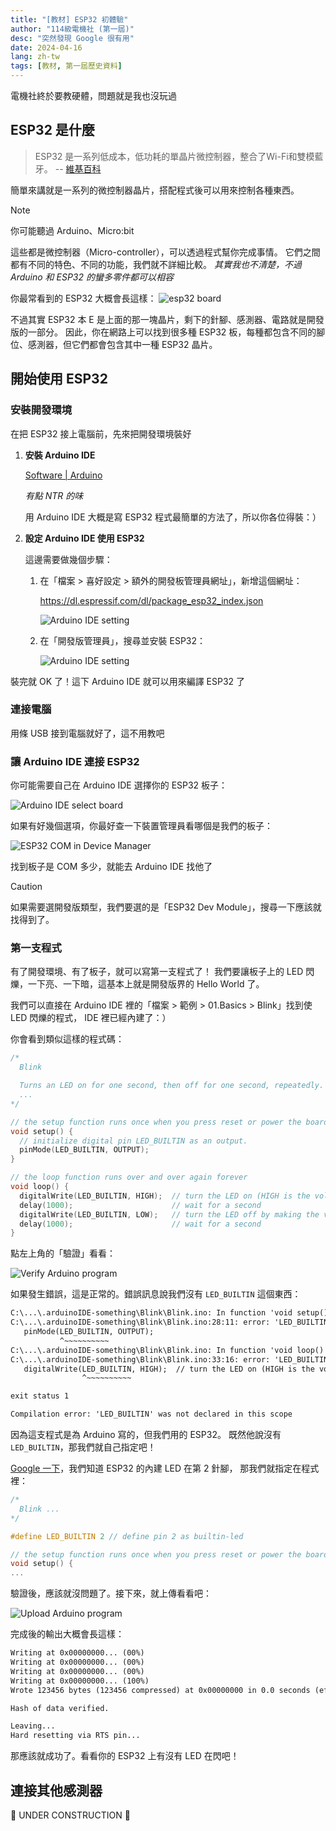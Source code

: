 ```yaml
---
title: "[教材] ESP32 初體驗"
author: "114級電機社 (第一屆)"
desc: "突然發現 Google 很有用"
date: 2024-04-16
lang: zh-tw
tags: [教材, 第一屆歷史資料]
---
```


電機社終於要教硬體，問題就是我也沒玩過

## ESP32 是什麼

> ESP32 是一系列低成本，低功耗的單晶片微控制器，整合了Wi-Fi和雙模藍牙。
> -- [維基百科](https://zh.wikipedia.org/zh-tw/ESP32)

簡單來講就是一系列的微控制器晶片，搭配程式後可以用來控制各種東西。

> [!NOTE]
> 你可能聽過 Arduino、Micro:bit
>
> 這些都是微控制器（Micro-controller），可以透過程式幫你完成事情。
> 它們之間都有不同的特色、不同的功能，我們就不詳細比較。
> _其實我也不清楚，不過 Arduino 和 ESP32 的蠻多零件都可以相容_

你最常看到的 ESP32 大概會長這樣：
![esp32 board](https://mm.digikey.com/Volume0/opasdata/d220001/medias/images/5726/ESP32-DEVKITC-32E.jpg "ESP32 開發板 （圖片來源：Digikey）")

不過其實 ESP32 本 E 是上面的那一塊晶片，剩下的針腳、感測器、電路就是開發版的一部分。
因此，你在網路上可以找到很多種 ESP32 板，每種都包含不同的腳位、感測器，但它們都會包含其中一種 ESP32 晶片。

## 開始使用 ESP32

### 安裝開發環境

在把 ESP32 接上電腦前，先來把開發環境裝好

1. **安裝 Arduino IDE**

   [Software | Arduino](https://www.arduino.cc/en/software)

   _有點 NTR 的味_

   用 Arduino IDE 大概是寫 ESP32 程式最簡單的方法了，所以你各位得裝：）

2. **設定 Arduino IDE 使用 ESP32**

   這邊需要做幾個步驟：

   1. 在「檔案 > 喜好設定 > 額外的開發板管理員網址」，新增這個網址：

      https://dl.espressif.com/dl/package_esp32_index.json

      ![Arduino IDE setting](./esp32-intro-assets/arduino-ide-setting1.png)

   2. 在「開發版管理員」，搜尋並安裝 ESP32：

      ![Arduino IDE setting](./esp32-intro-assets/arduino-ide-setting2.png)

裝完就 OK 了！這下 Arduino IDE 就可以用來編譯 ESP32 了

### 連接電腦

用條 USB 接到電腦就好了，這不用教吧

### 讓 Arduino IDE 連接 ESP32

你可能需要自己在 Arduino IDE 選擇你的 ESP32 板子：

![Arduino IDE select board](./esp32-intro-assets/arduino-ide-select-esp32-1.png)

如果有好幾個選項，你最好查一下裝置管理員看哪個是我們的板子：

![ESP32 COM in Device Manager](./esp32-intro-assets/arduino-ide-select-esp32-2.png)

找到板子是 COM 多少，就能去 Arduino IDE 找他了

> [!CAUTION]
> 如果需要選開發版類型，我們要選的是「ESP32 Dev Module」，搜尋一下應該就找得到了。

### 第一支程式

有了開發環境、有了板子，就可以寫第一支程式了！
我們要讓板子上的 LED 閃爍，一下亮、一下暗，這基本上就是開發版界的 Hello World 了。

我們可以直接在 Arduino IDE 裡的「檔案 > 範例 > 01.Basics > Blink」找到使 LED 閃爍的程式，
IDE 裡已經內建了：）

你會看到類似這樣的程式碼：

```c
/*
  Blink

  Turns an LED on for one second, then off for one second, repeatedly.
  ...
*/

// the setup function runs once when you press reset or power the board
void setup() {
  // initialize digital pin LED_BUILTIN as an output.
  pinMode(LED_BUILTIN, OUTPUT);
}

// the loop function runs over and over again forever
void loop() {
  digitalWrite(LED_BUILTIN, HIGH);  // turn the LED on (HIGH is the voltage level)
  delay(1000);                      // wait for a second
  digitalWrite(LED_BUILTIN, LOW);   // turn the LED off by making the voltage LOW
  delay(1000);                      // wait for a second
}
```

點左上角的「驗證」看看：

![Verify Arduino program](./esp32-intro-assets/first-program-verify.png)

如果發生錯誤，這是正常的。錯誤訊息說我們沒有 `LED_BUILTIN` 這個東西：

```txt nonumbers
C:\...\.arduinoIDE-something\Blink\Blink.ino: In function 'void setup()':
C:\...\.arduinoIDE-something\Blink\Blink.ino:28:11: error: 'LED_BUILTIN' was not declared in this scope
   pinMode(LED_BUILTIN, OUTPUT);
           ^~~~~~~~~~~
C:\...\.arduinoIDE-something\Blink\Blink.ino: In function 'void loop()':
C:\...\.arduinoIDE-something\Blink\Blink.ino:33:16: error: 'LED_BUILTIN' was not declared in this scope
   digitalWrite(LED_BUILTIN, HIGH);  // turn the LED on (HIGH is the voltage level)
                ^~~~~~~~~~~

exit status 1

Compilation error: 'LED_BUILTIN' was not declared in this scope
```

因為這支程式是為 Arduino 寫的，但我們用的 ESP32。
既然他說沒有 `LED_BUILTIN`，那我們就自己指定吧！

[Google 一下](https://www.google.com/search?q=esp32+builtin+led+pin)，我們知道 ESP32 的內建 LED 在第 2 針腳，
那我們就指定在程式裡：

```c
/*
  Blink ...
*/

#define LED_BUILTIN 2 // define pin 2 as builtin-led

// the setup function runs once when you press reset or power the board
void setup() {
...
```

驗證後，應該就沒問題了。接下來，就上傳看看吧：

![Upload Arduino program](./esp32-intro-assets/first-program-upload.png)

完成後的輸出大概會長這樣：

```txt nonumbers
Writing at 0x00000000... (00%)
Writing at 0x00000000... (00%)
Writing at 0x00000000... (00%)
Writing at 0x00000000... (100%)
Wrote 123456 bytes (123456 compressed) at 0x00000000 in 0.0 seconds (effective 0000.0 kbit/s)...

Hash of data verified.

Leaving...
Hard resetting via RTS pin...
```

那應該就成功了。看看你的 ESP32 上有沒有 LED 在閃吧！

## 連接其他感測器

🚧 UNDER CONSTRUCTION 🚧
